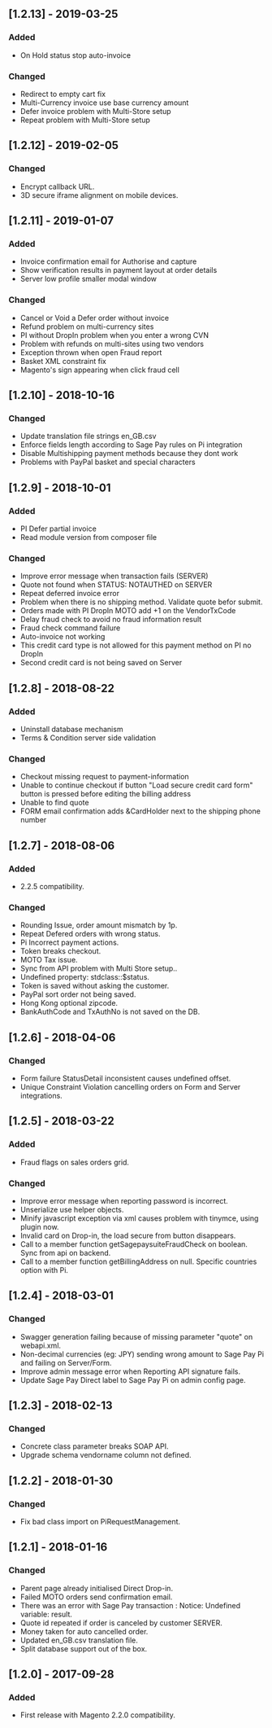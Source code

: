 ## [1.2.13] - 2019-03-25
### Added
- On Hold status stop auto-invoice

### Changed
- Redirect to empty cart fix
- Multi-Currency invoice use base currency amount
- Defer invoice problem with Multi-Store setup
- Repeat problem with Multi-Store setup

## [1.2.12] - 2019-02-05
### Changed
- Encrypt callback URL.
- 3D secure iframe alignment on mobile devices.

## [1.2.11] - 2019-01-07
### Added
- Invoice confirmation email for Authorise and capture
- Show verification results in payment layout at order details
- Server low profile smaller modal window

### Changed
- Cancel or Void a Defer order without invoice
- Refund problem on multi-currency sites
- PI without DropIn problem when you enter a wrong CVN
- Problem with refunds on multi-sites using two vendors
- Exception thrown when open Fraud report
- Basket XML constraint fix
- Magento's sign appearing when click fraud cell

## [1.2.10] - 2018-10-16
### Changed
- Update translation file strings en_GB.csv 
- Enforce fields length according to Sage Pay rules on Pi integration 
- Disable Multishipping payment methods because they dont work
- Problems with PayPal basket and special characters

## [1.2.9] - 2018-10-01
### Added
- PI Defer partial invoice
- Read module version from composer file

### Changed
- Improve error message when transaction fails (SERVER)
- Quote not found when STATUS: NOTAUTHED on SERVER
- Repeat deferred invoice error
- Problem when there is no shipping method. Validate quote befor submit.
- Orders made with PI DropIn MOTO add +1 on the VendorTxCode
- Delay fraud check to avoid no fraud information result
- Fraud check command failure
- Auto-invoice not working
- This credit card type is not allowed for this payment method on PI no DropIn
- Second credit card is not being saved on Server

## [1.2.8] - 2018-08-22
### Added
- Uninstall database mechanism
- Terms & Condition server side validation

### Changed
- Checkout missing request to payment-information
- Unable to continue checkout if button "Load secure credit card form" button is pressed before editing the billing address
- Unable to find quote
- FORM email confirmation adds &CardHolder next to the shipping phone number

## [1.2.7] - 2018-08-06
### Added
- 2.2.5 compatibility.

### Changed
- Rounding Issue, order amount mismatch by 1p.
- Repeat Defered orders with wrong status.
- Pi Incorrect payment actions.
- Token breaks checkout.
- MOTO Tax issue.
- Sync from API problem with Multi Store setup..
- Undefined property: stdclass::$status.
- Token is saved without asking the customer.
- PayPal sort order not being saved.
- Hong Kong optional zipcode.
- BankAuthCode and TxAuthNo is not saved on the DB.

## [1.2.6] - 2018-04-06
### Changed
- Form failure StatusDetail inconsistent causes undefined offset.
- Unique Constraint Violation cancelling orders on Form and Server integrations.

## [1.2.5] - 2018-03-22
### Added
- Fraud flags on sales orders grid.

### Changed
- Improve error message when reporting password is incorrect.
- Unserialize use helper objects.
- Minify javascript exception via xml causes problem with tinymce, using plugin now.
- Invalid card on Drop-in, the load secure from button disappears.
- Call to a member function getSagepaysuiteFraudCheck on boolean. Sync from api on backend.
- Call to a member function getBillingAddress on null. Specific countries option with Pi.

## [1.2.4] - 2018-03-01
### Changed
- Swagger generation failing because of missing parameter "quote" on webapi.xml.
- Non-decimal currencies (eg: JPY) sending wrong amount to Sage Pay Pi and failing on Server/Form.
- Improve admin message error when Reporting API signature fails.
- Update Sage Pay Direct label to Sage Pay Pi on admin config page.

## [1.2.3] - 2018-02-13
### Changed
- Concrete class parameter breaks SOAP API.
- Upgrade schema vendorname column not defined.

## [1.2.2] - 2018-01-30
### Changed
- Fix bad class import on PiRequestManagement.
  
## [1.2.1] - 2018-01-16
### Changed
- Parent page already initialised Direct Drop-in.
- Failed MOTO orders send confirmation email.
- There was an error with Sage Pay transaction : Notice: Undefined variable: result.
- Quote id repeated if order is canceled by customer SERVER.
- Money taken for auto cancelled order.
- Updated en_GB.csv translation file.
- Split database support out of the box.

## [1.2.0] - 2017-09-28
### Added
- First release with Magento 2.2.0 compatibility.